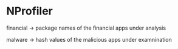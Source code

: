 # NProfiler

financial -> package names of the financial apps under analysis

malware -> hash values of the malicious apps under examnination
